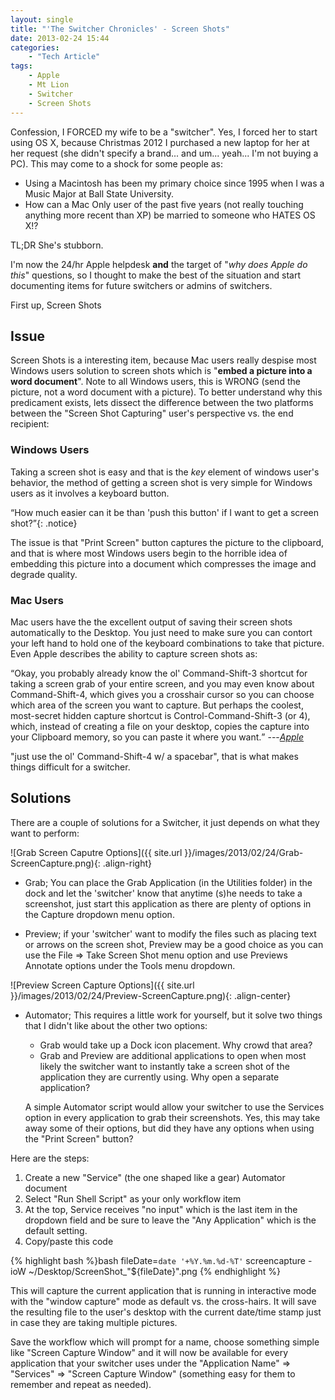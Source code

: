 ```yaml
---
layout: single
title: "'The Switcher Chronicles' - Screen Shots"
date: 2013-02-24 15:44
categories:
    - "Tech Article"
tags:
    - Apple
    - Mt Lion
    - Switcher
    - Screen Shots
---
```


Confession, I FORCED my wife to be a "switcher".  Yes, I forced her to start using OS X, because Christmas 2012 I purchased a new laptop for her at her request (she didn't specify a brand... and um... yeah... I'm not buying a PC).  This may come to a shock for some people as:

- Using a Macintosh has been my primary choice since 1995 when I was a Music Major at Ball State University.
- How can a Mac Only user of the past five years (not really touching anything more recent than XP) be married to someone who HATES OS X!?

TL;DR She's stubborn.

I'm now the 24/hr Apple helpdesk **and** the target of "*why does Apple do this*" questions, so I thought to make the best of the situation and start documenting items for future switchers or admins of switchers.

First up, Screen Shots

Issue
---

Screen Shots is a interesting item, because Mac users really despise most Windows users solution to screen shots which is "**embed a picture into a word document**".  Note to all Windows users, this is WRONG (send the picture, not a word document with a picture).  To better understand why this predicament exists, lets dissect the difference between the two platforms between the "Screen Shot Capturing" user's perspective vs. the end recipient:

### Windows Users ###
Taking a screen shot is easy and that is the *key* element of windows user's behavior, the method of getting a screen shot is very simple for Windows users as it involves a keyboard button.

<q>How much easier can it be than 'push this button' if I want to get a screen shot?</q>{: .notice}

The issue is that "Print Screen" button captures the picture to the clipboard, and that is where most Windows users begin to the horrible idea of embedding this picture into a document which compresses the image and degrade quality.

### Mac Users ###
Mac users have the the excellent output of saving their screen shots automatically to the Desktop.  You just need to make sure you can contort your left hand to hold one of the keyboard combinations to take that picture.  Even Apple describes the ability to capture screen shots as:

<q>Okay, you probably already know the ol' Command-Shift-3 shortcut for taking a screen grab of your entire screen, and you may even know about Command-Shift-4, which gives you a crosshair cursor so you can choose which area of the screen you want to capture. But perhaps the coolest, most-secret hidden capture shortcut is Control-Command-Shift-3 (or 4), which, instead of creating a file on your desktop, copies the capture into your Clipboard memory, so you can paste it where you want.</q> ---<cite>[Apple](http://www.apple.com/uk/pro/tips/secretcapture.html)</cite>

"just use the ol' Command-Shift-4 w/ a spacebar", that is what makes things difficult for a switcher.

Solutions
---

There are a couple of solutions for a Switcher, it just depends on what they want to perform:

![Grab Screen Caputre Options]({{ site.url }}/images/2013/02/24/Grab-ScreenCapture.png){: .align-right}

- Grab; You can place the Grab Application (in the Utilities folder) in the dock and let the 'switcher' know that anytime (s)he needs to take a screenshot, just start this application as there are plenty of options in the Capture dropdown menu option.

- Preview; if your 'switcher' want to modify the files such as placing text or arrows on the screen shot, Preview may be a good choice as you can use the File => Take Screen Shot menu option and use Previews Annotate options under the Tools menu dropdown.

![Preview Screen Capture Options]({{ site.url }}/images/2013/02/24/Preview-ScreenCapture.png){: .align-center}

- Automator; This requires a little work for yourself, but it solve two things that I didn't like about the other two options:

	- Grab would take up a Dock icon placement.  Why crowd that area?
	- Grab and Preview are additional applications to open when most likely the switcher want to instantly take a screen shot of the application they are currently using.  Why open a separate application?

	A simple Automator script would allow your switcher to use the Services option in every application to grab their screenshots.  Yes, this may take away some of their options, but did they have any options when using the "Print Screen" button?

Here are the steps:

1.	Create a new "Service" (the one shaped like a gear) Automator document
2.	Select "Run Shell Script" as your only workflow item
3.	At the top, Service receives "no input" which is the last item in the dropdown field and be sure to leave the "Any Application" which is the default setting.
4.	Copy/paste this code

{% highlight bash %}bash
fileDate=`date '+%Y.%m.%d-%T'`
screencapture -ioW ~/Desktop/ScreenShot_"${fileDate}".png
{% endhighlight %}

This will capture the current application that is running in interactive mode with the "window capture" mode as default vs. the cross-hairs.  It will save the resulting file to the user's desktop with the current date/time stamp just in case they are taking multiple pictures.

Save the workflow which will prompt for a name, choose something simple like "Screen Capture Window" and it will now be available for every application that your switcher uses under the "Application Name" => "Services" => "Screen Capture Window" (something easy for them to remember and repeat as needed).
